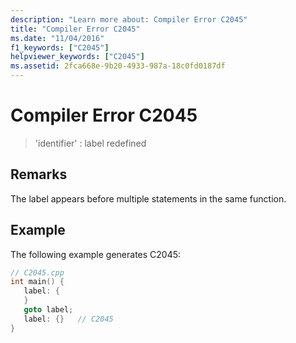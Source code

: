 ```yaml
---
description: "Learn more about: Compiler Error C2045"
title: "Compiler Error C2045"
ms.date: "11/04/2016"
f1_keywords: ["C2045"]
helpviewer_keywords: ["C2045"]
ms.assetid: 2fca668e-9b20-4933-987a-18c0fd0187df
---
```

# Compiler Error C2045

> 'identifier' : label redefined

## Remarks

The label appears before multiple statements in the same function.

## Example

The following example generates C2045:

```cpp
// C2045.cpp
int main() {
   label: {
   }
   goto label;
   label: {}   // C2045
}
```
